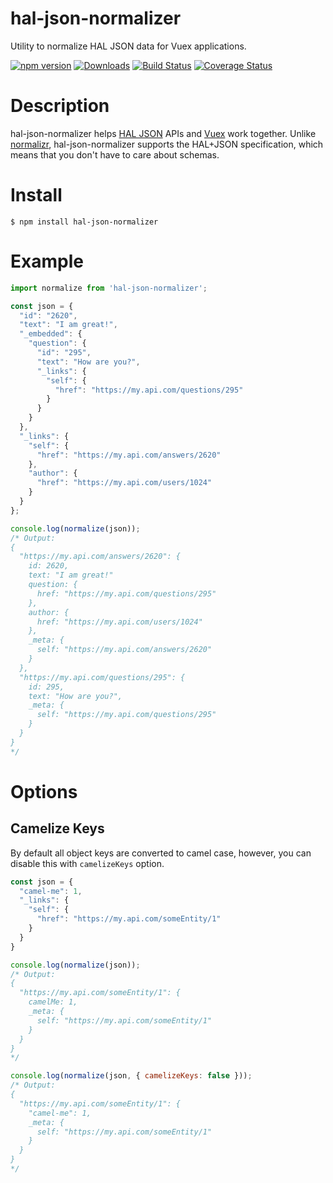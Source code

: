 # hal-json-normalizer

Utility to normalize HAL JSON data for Vuex applications.

[![npm version](https://img.shields.io/npm/v/hal-json-normalizer.svg?style=flat)](https://www.npmjs.com/package/hal-json-normalizer)
[![Downloads](http://img.shields.io/npm/dm/hal-json-normalizer.svg?style=flat-square)](https://npmjs.org/package/hal-json-normalizer)
[![Build Status](https://img.shields.io/travis/carlobeltrame/hal-json-normalizer/master.svg?style=flat)](https://travis-ci.org/carlobeltrame/hal-json-normalizer)
[![Coverage Status](https://coveralls.io/repos/github/carlobeltrame/hal-json-normalizer/badge.svg?branch=master)](https://coveralls.io/github/carlobeltrame/hal-json-normalizer?branch=master)

# Description

hal-json-normalizer helps [HAL JSON](https://tools.ietf.org/html/draft-kelly-json-hal-08) APIs and [Vuex](https://vuex.vuejs.org/) work together.
Unlike [normalizr](https://github.com/paularmstrong/normalizr), hal-json-normalizer supports the HAL+JSON specification, which means that you don't have to care about schemas.

# Install

```shell
$ npm install hal-json-normalizer
```

# Example

```JavaScript
import normalize from 'hal-json-normalizer';

const json = {
  "id": "2620",
  "text": "I am great!",
  "_embedded": {
    "question": {
      "id": "295",
      "text": "How are you?",
      "_links": {
        "self": {
          "href": "https://my.api.com/questions/295"
        }
      }
    }
  },
  "_links": {
    "self": {
      "href": "https://my.api.com/answers/2620"
    },
    "author": {
      "href": "https://my.api.com/users/1024"
    }
  }
};

console.log(normalize(json));
/* Output:
{
  "https://my.api.com/answers/2620": {
    id: 2620,
    text: "I am great!"
    question: {
      href: "https://my.api.com/questions/295"
    },
    author: {
      href: "https://my.api.com/users/1024"
    },
    _meta: {
      self: "https://my.api.com/answers/2620"
    }
  },
  "https://my.api.com/questions/295": {
    id: 295,
    text: "How are you?",
    _meta: {
      self: "https://my.api.com/questions/295"
    }
  }
}
*/
```

# Options

## Camelize Keys

By default all object keys are converted to camel case, however, you can disable this with `camelizeKeys` option.

```JavaScript
const json = {
  "camel-me": 1,
  "_links": {
    "self": {
      "href": "https://my.api.com/someEntity/1"
    }
  }
}

console.log(normalize(json));
/* Output:
{
  "https://my.api.com/someEntity/1": {
    camelMe: 1,
    _meta: {
      self: "https://my.api.com/someEntity/1"
    }
  }
}
*/

console.log(normalize(json, { camelizeKeys: false }));
/* Output:
{
  "https://my.api.com/someEntity/1": {
    "camel-me": 1,
    _meta: {
      self: "https://my.api.com/someEntity/1"
    }
  }
}
*/
```
